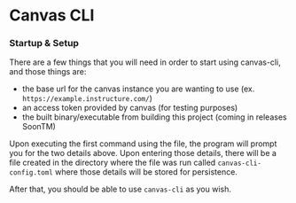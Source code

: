 # Canvas CLI

### Startup & Setup
There are a few things that you will need in order to start using canvas-cli, and those things are:
- the base url for the canvas instance you are wanting to use (ex. `https://example.instructure.com/`)
- an access token provided by canvas (for testing purposes)
- the built binary/executable from building this project (coming in releases SoonTM)

Upon executing the first command using the file, the program will prompt you for the two details above. Upon entering
those details, there will be a file created in the directory where the file was run called `canvas-cli-config.toml` where
those details will be stored for persistence.

After that, you should be able to use `canvas-cli` as you wish.